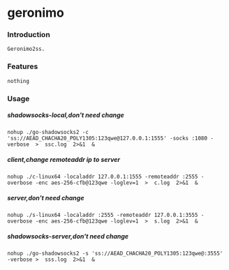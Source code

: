 # geronimo
### Introduction
    Geronimo2ss.
### Features
    nothing
### Usage
##### shadowsocks-local,don't need change
    nohup ./go-shadowsocks2 -c 'ss://AEAD_CHACHA20_POLY1305:123qwe@127.0.0.1:1555' -socks :1080 -verbose  >  ssc.log  2>&1  & 
##### client,change remoteaddr ip to server
    nohup ./c-linux64 -localaddr 127.0.0.1:1555 -remoteaddr :2555 -overbose -enc aes-256-cfb@123qwe -loglev=1  >  c.log  2>&1  & 
##### server,don't need change
    nohup ./s-linux64 -localaddr :2555 -remoteaddr 127.0.0.1:3555 -overbose -enc aes-256-cfb@123qwe -loglev=1  >  s.log  2>&1  & 
##### shadowsocks-server,don't need change
    nohup ./go-shadowsocks2 -s 'ss://AEAD_CHACHA20_POLY1305:123qwe@:3555' -verbose >  sss.log  2>&1  & 